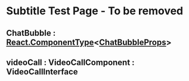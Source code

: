 # Subtitle Test Page - To be removed

<subtitle>

## ChatBubble : [React.ComponentType](https://github.com/DefinitelyTyped/DefinitelyTyped/blob/207516039691b23e567fa585c9d1aa3970ec3404/types/react/v16/index.d.ts#L78)<[ChatBubbleProps](#chatbubbleprops)\>

</subtitle>

<!-- <subtitle>

## videoCall : VideoCallComponent : VideoCallInterface 

</subtitle> -->



<subtitle>

## videoCall : VideoCallComponent : VideoCallInterface

</subtitle>



<!-- <subtitle>

## i18n : [i18nInterface](#i18ninterface)\[\]

</subtitle>  -->
